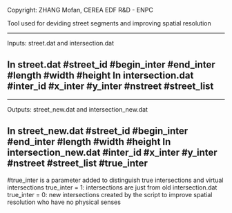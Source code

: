 Copyright: ZHANG Mofan, CEREA EDF R&D - ENPC

Tool used for deviding street segments and improving spatial resolution

-------------------------------------------------------------
Inputs: street.dat and intersection.dat

In street.dat
#street_id #begin_inter #end_inter #length #width #height
In intersection.dat
#inter_id #x_inter #y_inter #nstreet #street_list
-------------------------------------------------------------

-------------------------------------------------------------
Outputs: street_new.dat and intersection_new.dat

In street_new.dat
#street_id #begin_inter #end_inter #length #width #height
In intersection_new.dat
#inter_id #x_inter #y_inter #nstreet #street_list #true_inter
-------------------------------------------------------------

#true_inter is a parameter added to distinguish true intersections and virtual intersections
true_inter = 1: intersections are just from old intersection.dat
true_inter = 0: new intersections created by the script to improve spatial resolution who have no physical senses
